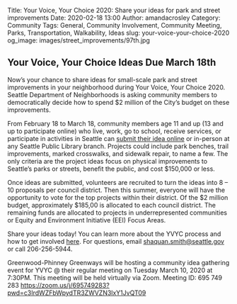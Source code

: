 Title: Your Voice, Your Choice 2020: Share your ideas for park and street improvements 
Date: 2020-02-18 13:00
Author: amandacrosley
Category: Community
Tags: General, Community Involvement, Community Meeting, Parks, Transportation, Walkability, Ideas
slug: your-voice-your-choice-2020
og_image: images/street_improvements/97th.jpg

## Your Voice, Your Choice Ideas Due March 18th 

Now’s your chance to share ideas for small-scale park and street improvements in your neighborhood during Your Voice, Your Choice 2020. Seattle Department of Neighborhoods is asking community members to democratically decide how to spend $2 million of the City’s budget on these improvements.
 
From February 18 to March 18, community members age 11 and up (13 and up to participate online) who live, work, go to school,  receive services, or participate in activities in Seattle can [submit their idea online](http://www.seattle.gov/neighborhoods/programs-and-services/your-voice-your-choice/get-involved/idea-collection) or in-person at any Seattle Public Library branch. Projects could include park benches, trail improvements, marked crosswalks, and sidewalk repair, to name a few. The only criteria are the project ideas focus on physical improvements to Seattle’s parks or streets, benefit the public, and cost $150,000 or less.
 
Once ideas are submitted, volunteers are recruited to turn the ideas into 8 – 10 proposals per council district. Then this summer, everyone will have the opportunity to vote for the top projects within their district. Of the $2 million budget, approximately $185,00 is allocated to each council district. The remaining funds are allocated to projects in underrepresented communities or Equity and Environment Initiative (EEI) Focus Areas. 
 
Share your ideas today! You can learn more about the YVYC process and how to get involved [here](http://www.seattle.gov/neighborhoods/programs-and-services/your-voice-your-choice). For questions, email shaquan.smith@seattle.gov or call 206-256-5944.

Greenwood-Phinney Greenways will be hosting a community idea gathering event for YVYC @ their regular meeting on Tuesday March 10, 2020  at 7:30PM. This meeting will be held virtually via Zoom. Meeting ID: 695 749 283
https://zoom.us/j/695749283?pwd=c3IrdWZFbWpydTR3ZWVZN3lxY1JvQT09
